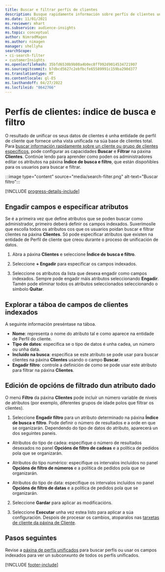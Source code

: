 ```yaml
---
title: Buscar e filtrar perfís de clientes
description: Busque rapidamente información sobre perfís de clientes unificados e filtre por atributos especificados.
ms.date: 11/01/2021
ms.reviewer: mhart
ms.subservice: audience-insights
ms.topic: conceptual
author: NimrodMagen
ms.author: nimagen
manager: shellyha
searchScope:
- ci-search-filter
- customerInsights
ms.openlocfilehash: 35bfd6530b9b80a4b0ec8ff992d9014534721907
ms.sourcegitcommit: b7dbcd5627c2ebfbcfe65589991c159ba290d377
ms.translationtype: MT
ms.contentlocale: gl-ES
ms.lasthandoff: 04/27/2022
ms.locfileid: "8642766"
---
```

# <a name="customer-profiles-search--filter-index"></a>Perfís de clientes: índice de busca e filtro

O resultado de unificar os seus datos de clientes é unha entidade de perfil de cliente que fornece unha vista unificada na súa base de clientes total. Para [buscar información rapidamente sobre un cliente ou grupo de clientes específicos](customer-profiles.md), pode configurar as capacidades **Buscar** e **Filtrar** na páxina **Clientes**. Continúe lendo para aprender como poden os administradores editar os atributos na páxina **Índice de busca e filtro**, que están dispoñibles para os usuarios para buscar e filtrar.

   :::image type="content" source="media/search-filter.png" alt-text="Buscar filtro":::

[!INCLUDE [progress-details-include](includes/progress-details-pane.md)]

## <a name="add-fields-and-specify-attributes"></a>Engadir campos e especificar atributos

Se é a primeira vez que define atributos que se poden buscar como administrador, primeiro deberá definir os campos indexados. Suxerímoslle que escolla todos os atributos cos que os usuarios poidan buscar e filtrar clientes na páxina **Clientes**. Só pode especificar atributos que existen na entidade de Perfil de cliente que creou durante o proceso de unificación de datos.

1. Abra a páxina **Clientes** e seleccione **Índice de busca e filtro**.

2. Seleccione **+ Engadir** para especificar os campos indexados.

3. Seleccione os atributos da lista que desexa engadir como campos indexados. Sempre pode engadir máis atributos seleccionando **Engadir**. Tamén pode eliminar todos os atributos seleccionados seleccionando o símbolo **Quitar**.

## <a name="explore-the-indexed-customer-fields-table"></a>Explorar a táboa de campos de clientes indexados

A seguinte información preséntase na táboa.

- **Nome**: representa o nome do atributo tal e como aparece na entidade de Perfil do cliente.
- **Tipo de datos**: especifica se o tipo de datos é unha cadea, un número ou unha data.
- **Incluído na busca**: especifica se este atributo se pode usar para buscar clientes na páxina **Clientes** usando o campo **Buscar**.
- **Engadir filtro**: controle a definición de como se pode usar este atributo para filtrar na páxina **Clientes**.

## <a name="editing-filtering-options-for-a-given-attribute"></a>Edición de opcións de filtrado dun atributo dado

O menú **Filtro** da páxina **Clientes** pode incluír un número variable de niveis de atributos (por exemplo, diferentes grupos de idade polos que filtrar os clientes).

1. Seleccione **Engadir filtro** para un atributo determinado na páxina **Índice de busca e filtro**. Pode definir o número de resultados e a orde en que se organizarán. Dependendo do tipo de datos do atributo, aparecerá un dos seguintes paneis.

- Atributos do tipo de cadea: especifique o número de resultados desexados no panel **Opcións de filtro de cadeas** e a política de pedidos pola que se organizarán.

- Atributos do tipo numérico: especifique os intervalos incluídos no panel **Opcións de filtro de números** e a política de pedidos pola que se organizarán.

- Atributos do tipo de data: especifique os intervalos incluídos no panel **Opcións de filtro de datas** e a política de pedidos pola que se organizarán.

2. Seleccione **Gardar** para aplicar as modificacións.

3. Seleccione **Executar** unha vez estea listo para aplicar a súa configuración. Despois de procesar os cambios, atoparalos nas [tarxetas de cliente da páxina de Cliente](customer-profiles.md). 

## <a name="next-steps"></a>Pasos seguintes

Revise a [páxina de perfís unificados](customer-profiles.md) para buscar perfís ou usar os campos indexados para ver un subconxunto de todos os perfís unificados.


[!INCLUDE [footer-include](includes/footer-banner.md)]
